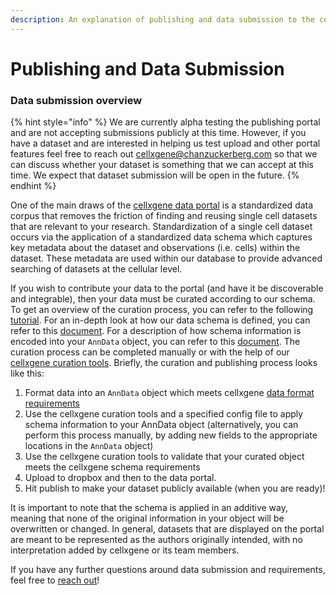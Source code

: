 ```yaml
---
description: An explanation of publishing and data submission to the cellxgene data portal
---
```


# Publishing and Data Submission

### Data submission overview

{% hint style="info" %}
We are currently alpha testing the publishing portal and are not accepting submissions publicly at this time. However, if you have a dataset and are interested in helping us test upload and other portal features feel free to reach out [cellxgene@chanzuckerberg.com](mailto:cellxgene@chanzuckerberg.com) so that we can discuss whether your dataset is something that we can accept at this time. We expect that dataset submission will be open in the future.
{% endhint %}

One of the main draws of the [cellxgene data portal](https://cellxgene.cziscience.com/) is a standardized data corpus that removes the friction of finding and reusing single cell datasets that are relevant to your research. Standardization of a single cell dataset occurs via the application of a standardized data schema which captures key metadata about the dataset and observations \(i.e. cells\) within the dataset. These metadata are used within our database to provide advanced searching of datasets at the cellular level.

If you wish to contribute your data to the portal \(and have it be discoverable and integrable\), then your data must be curated according to our schema. To get an overview of the curation process, you can refer to the following [tutorial](https://github.com/chanzuckerberg/single-cell-curation/blob/tutorial-prototype/docs/curation-proto-tut.md). For an in-depth look at how our data schema is defined, you can refer to this [document](https://github.com/chanzuckerberg/single-cell-curation/blob/main/docs/corpora_schema.md). For a description of how schema information is encoded into your `AnnData` object,  you can refer to this [document](https://github.com/chanzuckerberg/single-cell-curation/blob/ambrosecarr/schema-v1.1.1/schema/1.1.1/anndata_encoding.md). The curation process can be completed manually or with the help of our[ cellxgene curation tools](https://github.com/chanzuckerberg/single-cell-curation/blob/main/docs/schema_guide.md). Briefly, the curation and publishing process looks like this:

1. Format data into an `AnnData` object which meets cellxgene [data format requirements](../desktop/data-reqs.md)
2. Use the cellxgene curation tools and a specified config file to apply schema information to your AnnData object \(alternatively, you can perform this process manually, by adding new fields to the appropriate locations in the `AnnData` object\)
3. Use the cellxgene curation tools to validate that your curated object meets the cellxgene schema requirements
4. Upload to dropbox and then to the data portal.
5. Hit publish to make your dataset publicly available \(when you are ready\)!

It is important to note that the schema is applied in an additive way, meaning that none of the original information in your object will be overwritten or changed. In general, datasets that are displayed on the portal are meant to be represented as the authors originally intended, with no interpretation added by cellxgene or its team members.

If you have any further questions around data submission and requirements, feel free to [reach out](mailto:cellxgene@chanzuckerberg.com)!



~~~~

